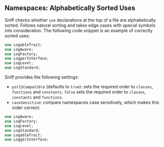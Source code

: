 ## Namespaces: Alphabetically Sorted Uses

Sniff checks whether `use` declarations at the top of a file are alphabetically sorted. Follows natural sorting and takes edge cases with special symbols into consideration. The following code snippet is an example of correctly sorted uses:

```php
use LogableTrait;
use LogAware;
use LogFactory;
use LoggerInterface;
use LogLevel;
use LogStandard;
```

Sniff provides the following settings:


*   `psr12Compatible` (defaults to `true`): sets the required order to `classes`, `functions` and `constants`. `false` sets the required order to `classes`, `constants` and `functions`.
*   `caseSensitive`: compare namespaces case sensitively, which makes this order correct:

```php
use LogAware;
use LogFactory;
use LogLevel;
use LogStandard;
use LogableTrait;
use LoggerInterface;
```
